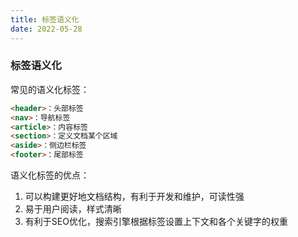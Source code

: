 ```yaml
---
title: 标签语义化
date: 2022-05-28
---
```


### 标签语义化

常见的语义化标签：

```html
<header>：头部标签
<nav>：导航标签
<article>：内容标签
<section>：定义文档某个区域
<aside>：侧边栏标签
<footer>：尾部标签
```

语义化标签的优点：

1. 可以构建更好地文档结构，有利于开发和维护，可读性强
2. 易于用户阅读，样式清晰
3. 有利于SEO优化，搜索引擎根据标签设置上下文和各个关键字的权重